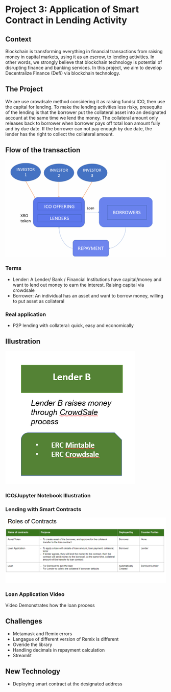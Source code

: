 # Project 3: Application of Smart Contract in Lending Activity

## Context

Blockchain is transforming everything in financial transactions from raising money in capital markets, using it as an escrow, to lending activities. In other words, we strongly believe that blockchain technology is potential of disrupting finance and banking services. In this project, we aim to develop Decentralize Finance (Defi) via blockchain technology. 

## The Project

We are use crowdsale method considering it as raising funds/ ICO, then use the capital for lending. To make the lending activities less risky, presequite of the lending is that the borrower put the collateral asset into an designated account at the same time we lend the money. The collateral amount only releases back to borrower when borrower pays off total loan amount fully and by due date. If the borrower can not pay enough by due date, the lender has the right to collect the collateral amount. 


## Flow of the transaction 

![alt=""](Resources/nimai/loan.png)


### Terms 
- Lender: A Lender/ Bank / Financial Institutions have capital/money and want to lend out money to earn the interest. Raising capital via crowdsale
- Borrower: An individual has an asset and want to borrow money, willing to put asset as collateral

### Real application
- P2P lending with collateral: quick, easy and economically 

## Illustration
![alt=""](Resources/nimai/lender.png)

### ICO/Jupyter Notebook Illustration

### Lending with Smart Contracts 
![alt=""](Resources/nimai/borrower.png)

### Loan Application Video
Video Demonstrates how the loan process

## Challenges

- Metamask and Remix errors 
- Langague of different version of Remix is different
- Overide the library
- Handling decimals in repayment calculation
- Streamlit


## New Technology 
* Deploying smart contract at the designated address

